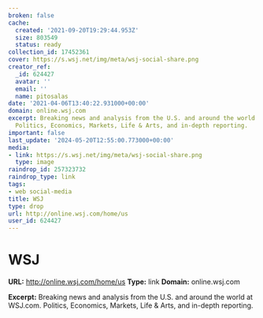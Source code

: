 ```yaml
---
broken: false
cache:
  created: '2021-09-20T19:29:44.953Z'
  size: 803549
  status: ready
collection_id: 17452361
cover: https://s.wsj.net/img/meta/wsj-social-share.png
creator_ref:
  _id: 624427
  avatar: ''
  email: ''
  name: pitosalas
date: '2021-04-06T13:40:22.931000+00:00'
domain: online.wsj.com
excerpt: Breaking news and analysis from the U.S. and around the world at WSJ.com.
  Politics, Economics, Markets, Life & Arts, and in-depth reporting.
important: false
last_update: '2024-05-20T12:55:00.773000+00:00'
media:
- link: https://s.wsj.net/img/meta/wsj-social-share.png
  type: image
raindrop_id: 257323732
raindrop_type: link
tags:
- web social-media
title: WSJ
type: drop
url: http://online.wsj.com/home/us
user_id: 624427
---
```


# WSJ

**URL:** http://online.wsj.com/home/us
**Type:** link
**Domain:** online.wsj.com

**Excerpt:** Breaking news and analysis from the U.S. and around the world at WSJ.com. Politics, Economics, Markets, Life & Arts, and in-depth reporting.
